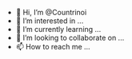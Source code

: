 - 👋 Hi, I’m @Countrinoi
- 👀 I’m interested in ...
- 🌱 I’m currently learning ...
- 💞️ I’m looking to collaborate on ...
- 📫 How to reach me ...

<!---
Countrinoi/Countrinoi is a ✨ special ✨ repository because its `README.md` (this file) appears on your GitHub profile.
You can click the Preview link to take a look at your changes.
--->
